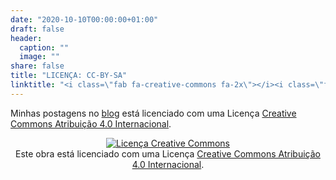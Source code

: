 ```yaml
---
date: "2020-10-10T00:00:00+01:00"
draft: false
header:
  caption: ""
  image: ""
share: false
title: "LICENÇA: CC-BY-SA"
linktitle: "<i class=\"fab fa-creative-commons fa-2x\"></i><i class=\"fab fa-creative-commons-by fa-2x\"></i><i class=\"fab fa-creative-commons-sa fa-2x\"></i>"
---
```



Minhas postagens no [blog](/post/) está licenciado com uma Licença [Creative Commons Atribuição 4.0 Internacional](http://creativecommons.org/licenses/by-sa/4.0/).

<center>
<a rel="license" href="http://creativecommons.org/licenses/by/4.0/"><img alt="Licença Creative Commons" style="border-width:0" src="https://i.creativecommons.org/l/by/4.0/88x31.png" /></a><br />Este obra está licenciado com uma Licença <a rel="license" href="http://creativecommons.org/licenses/by/4.0/">Creative Commons Atribuição 4.0 Internacional</a>.
</center>




